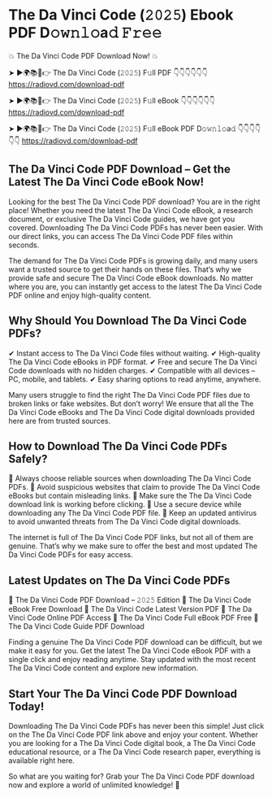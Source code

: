 # The Da Vinci Code (𝟸𝟶𝟸𝟻) Ebook PDF D𝚘𝚠𝚗𝚕𝚘a𝚍 𝙵𝚛𝚎𝚎

💥 The Da Vinci Code PDF Download Now! 💥

➤ ►🌍📚📱👉 The Da Vinci Code (𝟸𝟶𝟸𝟻) F𝚞ll PDF 👇👇👇👇👇👇
https://radiovd.com/download-pdf

➤ ►🌍📚📱👉 The Da Vinci Code (𝟸𝟶𝟸𝟻) F𝚞ll eBook 👇👇👇👇👇👇
https://radiovd.com/download-pdf

➤ ►🌍📚📱👉 The Da Vinci Code (𝟸𝟶𝟸𝟻) F𝚞ll eBook PDF D𝚘𝚠𝚗𝚕𝚘a𝚍 👇👇👇👇👇👇
https://radiovd.com/download-pdf

## The Da Vinci Code PDF Download – Get the Latest The Da Vinci Code eBook Now!

Looking for the best The Da Vinci Code PDF download? You are in the right place! Whether you need the latest The Da Vinci Code eBook, a research document, or exclusive The Da Vinci Code guides, we have got you covered. Downloading The Da Vinci Code PDFs has never been easier. With our direct links, you can access The Da Vinci Code PDF files within seconds.

The demand for The Da Vinci Code PDFs is growing daily, and many users want a trusted source to get their hands on these files. That’s why we provide safe and secure The Da Vinci Code eBook downloads. No matter where you are, you can instantly get access to the latest The Da Vinci Code PDF online and enjoy high-quality content.

## Why Should You Download The Da Vinci Code PDFs?

✔ Instant access to The Da Vinci Code files without waiting.
✔ High-quality The Da Vinci Code eBooks in PDF format.
✔ Free and secure The Da Vinci Code downloads with no hidden charges.
✔ Compatible with all devices – PC, mobile, and tablets.
✔ Easy sharing options to read anytime, anywhere.

Many users struggle to find the right The Da Vinci Code PDF files due to broken links or fake websites. But don’t worry! We ensure that all the The Da Vinci Code eBooks and The Da Vinci Code digital downloads provided here are from trusted sources.

## How to Download The Da Vinci Code PDFs Safely?

📌 Always choose reliable sources when downloading The Da Vinci Code PDFs.
📌 Avoid suspicious websites that claim to provide The Da Vinci Code eBooks but contain misleading links.
📌 Make sure the The Da Vinci Code download link is working before clicking.
📌 Use a secure device while downloading any The Da Vinci Code PDF file.
📌 Keep an updated antivirus to avoid unwanted threats from The Da Vinci Code digital downloads.

The internet is full of The Da Vinci Code PDF links, but not all of them are genuine. That’s why we make sure to offer the best and most updated The Da Vinci Code PDFs for easy access.

## Latest Updates on The Da Vinci Code PDFs

🔹 The Da Vinci Code PDF Download – 𝟸𝟶𝟸𝟻 Edition
🔹 The Da Vinci Code eBook Free Download
🔹 The Da Vinci Code Latest Version PDF
🔹 The Da Vinci Code Online PDF Access
🔹 The Da Vinci Code Full eBook PDF Free
🔹 The Da Vinci Code Guide PDF Download

Finding a genuine The Da Vinci Code PDF download can be difficult, but we make it easy for you. Get the latest The Da Vinci Code eBook PDF with a single click and enjoy reading anytime. Stay updated with the most recent The Da Vinci Code content and explore new information.

## Start Your The Da Vinci Code PDF Download Today!

Downloading The Da Vinci Code PDFs has never been this simple! Just click on the The Da Vinci Code PDF link above and enjoy your content. Whether you are looking for a The Da Vinci Code digital book, a The Da Vinci Code educational resource, or a The Da Vinci Code research paper, everything is available right here.

So what are you waiting for? Grab your The Da Vinci Code PDF download now and explore a world of unlimited knowledge! 🚀